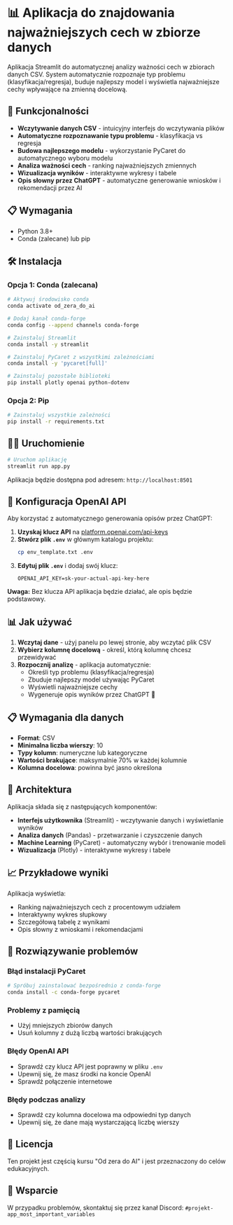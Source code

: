 # 📊 Aplikacja do znajdowania najważniejszych cech w zbiorze danych

Aplikacja Streamlit do automatycznej analizy ważności cech w zbiorach danych CSV. System automatycznie rozpoznaje typ problemu (klasyfikacja/regresja), buduje najlepszy model i wyświetla najważniejsze cechy wpływające na zmienną docelową.

## 🚀 Funkcjonalności

- **Wczytywanie danych CSV** - intuicyjny interfejs do wczytywania plików
- **Automatyczne rozpoznawanie typu problemu** - klasyfikacja vs regresja
- **Budowa najlepszego modelu** - wykorzystanie PyCaret do automatycznego wyboru modelu
- **Analiza ważności cech** - ranking najważniejszych zmiennych
- **Wizualizacja wyników** - interaktywne wykresy i tabele
- **Opis słowny przez ChatGPT** - automatyczne generowanie wniosków i rekomendacji przez AI

## 📋 Wymagania

- Python 3.8+
- Conda (zalecane) lub pip

## 🛠️ Instalacja

### Opcja 1: Conda (zalecana)

```bash
# Aktywuj środowisko conda
conda activate od_zera_do_ai

# Dodaj kanał conda-forge
conda config --append channels conda-forge

# Zainstaluj Streamlit
conda install -y streamlit

# Zainstaluj PyCaret z wszystkimi zależnościami
conda install -y 'pycaret[full]'

# Zainstaluj pozostałe biblioteki
pip install plotly openai python-dotenv
```

### Opcja 2: Pip

```bash
# Zainstaluj wszystkie zależności
pip install -r requirements.txt
```

## 🏃‍♂️ Uruchomienie

```bash
# Uruchom aplikację
streamlit run app.py
```

Aplikacja będzie dostępna pod adresem: `http://localhost:8501`

## 🔑 Konfiguracja OpenAI API

Aby korzystać z automatycznego generowania opisów przez ChatGPT:

1. **Uzyskaj klucz API** na [platform.openai.com/api-keys](https://platform.openai.com/api-keys)
2. **Stwórz plik `.env`** w głównym katalogu projektu:
   ```bash
   cp env_template.txt .env
   ```
3. **Edytuj plik `.env`** i dodaj swój klucz:
   ```
   OPENAI_API_KEY=sk-your-actual-api-key-here
   ```

**Uwaga:** Bez klucza API aplikacja będzie działać, ale opis będzie podstawowy.

## 📊 Jak używać

1. **Wczytaj dane** - użyj panelu po lewej stronie, aby wczytać plik CSV
2. **Wybierz kolumnę docelową** - określ, którą kolumnę chcesz przewidywać
3. **Rozpocznij analizę** - aplikacja automatycznie:
   - Określi typ problemu (klasyfikacja/regresja)
   - Zbuduje najlepszy model używając PyCaret
   - Wyświetli najważniejsze cechy
   - Wygeneruje opis wyników przez ChatGPT 🤖

## 📋 Wymagania dla danych

- **Format**: CSV
- **Minimalna liczba wierszy**: 10
- **Typy kolumn**: numeryczne lub kategoryczne
- **Wartości brakujące**: maksymalnie 70% w każdej kolumnie
- **Kolumna docelowa**: powinna być jasno określona

## 🔧 Architektura

Aplikacja składa się z następujących komponentów:

- **Interfejs użytkownika** (Streamlit) - wczytywanie danych i wyświetlanie wyników
- **Analiza danych** (Pandas) - przetwarzanie i czyszczenie danych
- **Machine Learning** (PyCaret) - automatyczny wybór i trenowanie modeli
- **Wizualizacja** (Plotly) - interaktywne wykresy i tabele

## 📈 Przykładowe wyniki

Aplikacja wyświetla:
- Ranking najważniejszych cech z procentowym udziałem
- Interaktywny wykres słupkowy
- Szczegółową tabelę z wynikami
- Opis słowny z wnioskami i rekomendacjami

## 🐛 Rozwiązywanie problemów

### Błąd instalacji PyCaret
```bash
# Spróbuj zainstalować bezpośrednio z conda-forge
conda install -c conda-forge pycaret
```

### Problemy z pamięcią
- Użyj mniejszych zbiorów danych
- Usuń kolumny z dużą liczbą wartości brakujących

### Błędy OpenAI API
- Sprawdź czy klucz API jest poprawny w pliku `.env`
- Upewnij się, że masz środki na koncie OpenAI
- Sprawdź połączenie internetowe

### Błędy podczas analizy
- Sprawdź czy kolumna docelowa ma odpowiedni typ danych
- Upewnij się, że dane mają wystarczającą liczbę wierszy

## 📝 Licencja

Ten projekt jest częścią kursu "Od zera do AI" i jest przeznaczony do celów edukacyjnych.

## 🤝 Wsparcie

W przypadku problemów, skontaktuj się przez kanał Discord: `#projekt-app_most_important_variables`

